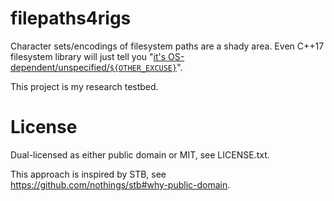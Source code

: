 # filepaths4rigs

Character sets/encodings of filesystem paths are a shady area. Even C++17 filesystem library will just tell you "[it's OS-dependent/unspecified/`${OTHER_EXCUSE}`](http://en.cppreference.com/w/cpp/filesystem/path/string)".

This project is my research testbed.

# License

Dual-licensed as either public domain or MIT, see LICENSE.txt.

This approach is inspired by STB, see https://github.com/nothings/stb#why-public-domain.
